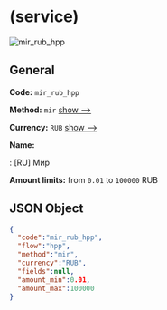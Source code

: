 
#  (service) 
![mir_rub_hpp](https://static.openfintech.io/payment_methods/mir_rub_hpp/logo.svg?w=400&c=v0.59.26#w200)  

## General 
 
**Code:** `mir_rub_hpp` 
 
**Method:** `mir` 
 [show -->](/payment-methods/mir/) 
 
**Currency:** `RUB` [show -->](/currencies/RUB/) 
 
**Name:** 
 
:	[RU] Мир 
 
**Amount limits:** from `0.01` to `100000` RUB 

## JSON Object 

```json
{
  "code":"mir_rub_hpp",
  "flow":"hpp",
  "method":"mir",
  "currency":"RUB",
  "fields":null,
  "amount_min":0.01,
  "amount_max":100000
}
```  
